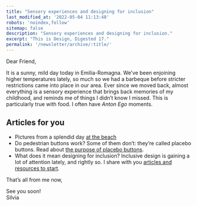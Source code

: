 ```yaml
---
title: "Sensory experiences and designing for inclusion"
last_modified_at: '2022-05-04 11:13:48'
robots: 'noindex,follow'
sitemap: false
description: "Sensory experiences and designing for inclusion."
excerpt: "This is Design, Digested 17."
permalink: '/newsletter/archive/:title/'
---
```

Dear Friend,

It is a sunny, mild day today in Emilia-Romagna. We’ve been enjoining higher temperatures lately, so much so we had a barbeque before stricter restrictions came into place in our area. Ever since we moved back, almost everything is a sensory experience that brings back memories of my childhood, and reminds me of things I didn’t know I missed. This is particularly true with food. I often have *Anton Ego* moments.

## Articles for you

<ul class="smd-ul">
  <li>Pictures from a splendid day <a href="https://silviamaggidesign.com/photography/at-the-beach/" title="See the post on my website">at the beach</a></li>
  <li>Do pedestrian buttons work? Some of them don’t: they’re called placebo buttons. Read about <a href="https://silviamaggidesign.com/design/the-purpose-of-placebo-buttons/" title="Go to the post on my website">the purpose of placebo buttons</a>.</li>
  <li>What does it mean designing for inclusion? Inclusive design is gaining a lot of attention lately, and rightly so. I share with you <a href="https://silviamaggidesign.com/design-digested/designing-for-inclusion/" title="Read Design, Digested 17">articles and resources to start</a>.</li>
</ul>


That’s all from me now,

<p class="detached">See you soon!<br>
Silvia</p>